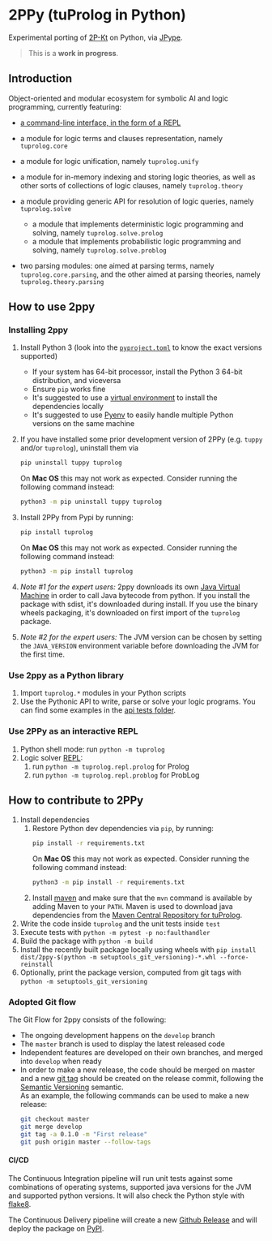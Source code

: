 # 2PPy (tuProlog in Python)

Experimental porting of [2P-Kt](https://github.com/tuProlog/2p-kt) on Python, via [JPype](https://jpype.readthedocs.io).

> This is a __work in progress__.

## Introduction

Object-oriented and modular ecosystem for symbolic AI and logic programming, currently featuring:

* [a command-line interface, in the form of a REPL](#use-2ppy-as-an-interactive-repl)

* a module for logic terms and clauses representation, namely `tuprolog.core`

* a module for logic unification, namely `tuprolog.unify`

* a module for in-memory indexing and storing logic theories, as well as other sorts of collections of logic clauses, namely `tuprolog.theory`

* a module providing generic API for resolution of logic queries, namely `tuprolog.solve`
    * a module that implements deterministic logic programming and solving, namely `tuprolog.solve.prolog`
    * a module that implements probabilistic logic programming and solving, namely `tuprolog.solve.problog`

* two parsing modules: one aimed at parsing terms, namely `tuprolog.core.parsing`, and the other aimed at parsing theories, namely `tuprolog.theory.parsing`

## How to use 2ppy

### Installing 2ppy

1. Install Python 3 (look into the [`pyproject.toml`](pyproject.toml) to know the exact versions supported)

    * If your system has 64-bit processor, install the Python 3 64-bit distribution, and viceversa
    * Ensure `pip` works fine
    * It's suggested to use a [virtual environment](https://docs.python.org/3/library/venv.html) to install the dependencies locally
    * It's suggested to use [Pyenv](https://github.com/pyenv/pyenv) to easily handle multiple Python versions on the same machine

1. If you have installed some prior development version of 2PPy (e.g. `tuppy` and/or `tuprolog`), uninstall them via
    ```bash
    pip uninstall tuppy tuprolog
    ```
    On __Mac OS__ this may not work as expected.
    Consider running the following command instead:
    ```bash
    python3 -m pip uninstall tuppy tuprolog
    ```
1. Install 2PPy from Pypi by running:
    ```bash
    pip install tuprolog
    ```
    On __Mac OS__ this may not work as expected.
    Consider running the following command instead:
    ```bash
    python3 -m pip install tuprolog
    ```
1. *Note #1 for the expert users:* 2ppy downloads its own [Java Virtual Machine](https://en.wikipedia.org/wiki/Java_virtual_machine) in order to call Java bytecode from python. If you install the package with sdist, it's downloaded during install. If you use the binary wheels packaging, it's downloaded on first import of the `tuprolog` package.
2. *Note #2 for the expert users:* The JVM version can be chosen by setting the `JAVA_VERSION` environment variable before downloading the JVM for the first time.

### Use 2ppy as a Python library

1. Import `tuprolog.*` modules in your Python scripts
1. Use the Pythonic API to write, parse or solve your logic programs. You can find some examples in the [api tests folder](test/api).

### Use 2PPy as an interactive REPL

1. Python shell mode: run `python -m tuprolog`
1. Logic solver [REPL](https://en.wikipedia.org/wiki/Read%E2%80%93eval%E2%80%93print_loop): 
    1. run `python -m tuprolog.repl.prolog` for Prolog
    1. run `python -m tuprolog.repl.problog` for ProbLog

## How to contribute to 2PPy

1. Install dependencies
    1. Restore Python dev dependencies via `pip`, by running:
        ```bash
        pip install -r requirements.txt
        ```
        On __Mac OS__ this may not work as expected.
        Consider running the following command instead:
        ```bash
        python3 -m pip install -r requirements.txt
        ```
    1. Install [maven](https://maven.apache.org/install.html) and make sure that the `mvn` command is available by adding Maven to your `PATH`. Maven is used to download java dependencies from the [Maven Central Repository for tuProlog](https://mvnrepository.com/artifact/it.unibo.tuprolog).
1. Write the code inside `tuprolog` and the unit tests inside `test`
1. Execute tests with `python -m pytest -p no:faulthandler`
1. Build the package with `python -m build`
1. Install the recently built package locally using wheels with `pip install dist/2ppy-$(python -m setuptools_git_versioning)-*.whl --force-reinstall`
1. Optionally, print the package version, computed from git tags with `python -m setuptools_git_versioning`

### Adopted Git flow

The Git Flow for 2ppy consists of the following:

- The ongoing development happens on the `develop` branch
- The `master` branch is used to display the latest released code
- Independent features are developed on their own branches, and merged into `develop` when ready
- In order to make a new release, the code should be merged on master and a new [git tag](https://git-scm.com/book/en/v2/Git-Basics-Tagging#_annotated_tags) should be created on the release commit, following the [Semantic Versioning](https://semver.org/) semantic.  
  As an example, the following commands can be used to make a new release:
    ```bash
    git checkout master
    git merge develop
    git tag -a 0.1.0 -m "First release"
    git push origin master --follow-tags
    ```

#### CI/CD

The Continuous Integration pipeline will run unit tests against some combinations of operating systems, supported java versions for the JVM and supported python versions.
It will also check the Python style with [flake8](https://flake8.pycqa.org/en/latest/).

The Continuous Delivery pipeline will create a new [Github Release](https://github.com/tuProlog/2ppy/releases) and will deploy the package on [PyPI](https://pypi.org/project/2ppy/).

